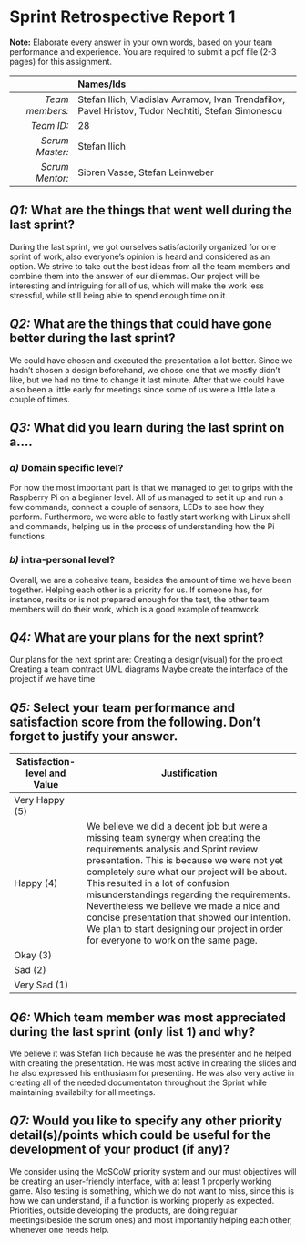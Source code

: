 # Sprint Retrospective Report 1

**Note:** Elaborate every answer in your own words, based on your team performance and experience. You are required to submit a pdf file (2-3 pages) for this assignment.
 
|                  | **Names/Ids**  |
|-----------------:|:---------------|
| *Team members:*  |Stefan Ilich, Vladislav Avramov, Ivan Trendafilov, Pavel Hristov, Tudor Nechtiti, Stefan Simonescu|
| *Team ID:*       |        28        |
| *Scrum  Master:* |Stefan Ilich|
| *Scrum  Mentor:* | Sibren Vasse, Stefan Leinweber|
 

## *Q1:* What are the things that went well during the last sprint?
During the last sprint, we got ourselves satisfactorily organized for one sprint of work, also everyone’s opinion is heard and considered as an option. We strive to take out the best ideas from all the team members and combine them into the answer of our dilemmas. Our project will be interesting and intriguing for all of us, which will make the work less stressful, while still being able to spend enough time on it. 

## *Q2:* What are the things that could have gone better during the last sprint?
We could have chosen and executed the presentation a lot better. Since we hadn’t chosen a design beforehand, we chose one that we mostly didn’t like, but we had no time to change it last minute. After that we could have also been a little early for meetings since some of us were a little late a couple of times.

## *Q3:* What did you learn during the last sprint on a….

### *a)* Domain specific level?
For now the most important part is that we managed to get to grips with the Raspberry Pi on a beginner level. All of us managed to set it up and run a few commands, connect a couple of sensors, LEDs to see how they perform. Furthermore, we were able to fastly start working with Linux shell and commands, helping us in the process of understanding how the Pi functions.

### *b)* intra-personal level?
Overall, we are a cohesive team, besides the amount of time we have been together. Helping each other is a priority for us. If someone has, for instance, resits or is not prepared enough for the test, the other team members will do their work, which is a good example of teamwork. 

## *Q4:* What are your plans for the next sprint?
Our plans for the next sprint are:
Creating a design(visual) for the project
Creating a team contract
UML diagrams
Maybe create the interface of the project if we have time


## *Q5:* Select your team performance and satisfaction score from the following. Don’t forget to justify your answer.

| **Satisfaction-level  and Value** | **Justification** |
| --------------------------------- | ----------------- |
| Very  Happy (5)                   |                   |
| Happy  (4)                        |         We believe we did a decent job but were a missing  team synergy when creating the requirements analysis and Sprint review presentation. This is because we were not yet completely sure what our project will be about. This resulted in a lot of confusion misunderstandings regarding the requirements. Nevertheless we believe we made a nice and concise presentation that showed our intention. We plan to start designing our project in order for everyone to work on the same page.         |
| Okay  (3)                         |                   |
| Sad  (2)                          |                   |
| Very  Sad (1)                     |                   |

## *Q6:* Which team member was most appreciated during the last sprint (only list 1) and why?
We believe it was Stefan Ilich because he was the presenter and he helped with creating the presentation. He was most active in creating the slides and he also expressed his enthusiasm for presenting. He was also very active in creating all of the needed documentaton throughout the Sprint while maintaining availabilty for all meetings.

## *Q7:*  Would you like to specify any other priority detail(s)/points which could be useful for the development of your product (if any)?
We consider using the MoSCoW priority system and our must objectives will be creating an user-friendly interface, with at least 1 properly working game. Also testing is something, which we do not want to miss, since this is how we can understand, if a function is working properly as expected. Priorities, outside developing the products, are doing regular meetings(beside the scrum ones) and most importantly helping each other, whenever one needs help.